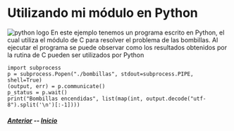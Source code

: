 # Utilizando mi módulo en Python
![python logo](https://upload.wikimedia.org/wikipedia/commons/thumb/f/f8/Python_logo_and_wordmark.svg/2000px-Python_logo_and_wordmark.svg.png)
En este ejemplo tenemos un programa escrito en Python, el cual utiliza el módulo de C para resolver el problema de las bombillas. Al ejecutar el programa se puede observar como los resultados obtenidos por la rutina de C pueden ser utilizados por Python
```
import subprocess
p = subprocess.Popen("./bombillas", stdout=subprocess.PIPE, shell=True)
(output, err) = p.communicate()
p_status = p.wait()
print("Bombillas encendidas", list(map(int, output.decode("utf-8").split('\n')[:-1])))
```
##### [Anterior](pagina6.md) -- [Inicio](README.md)